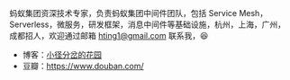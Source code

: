 蚂蚁集团资深技术专家，负责蚂蚁集团中间件团队，包括 Service Mesh，Serverless，微服务，研发框架，消息中间件等基础设施，杭州，上海，广州，成都招人，欢迎通过邮箱 hting1@gmail.com 联系我，😆

* 博客：[小径分岔的花园](https://khotyn.com/blog)
* 豆瓣：<https://www.douban.com/>
